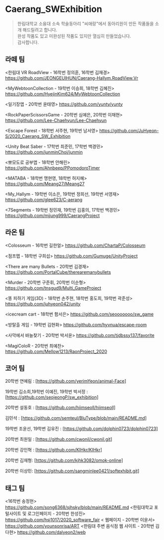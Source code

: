 # Caerang_SWExhibition
> 한림대학교 소융대 소속 학술동아리 "씨애랑"에서 동아리원이 만든 작품들을 소개 해드릴려고 합니다.</br>
완성 작품도 있고 미완성된 작품도 있지만 열심히 만들었습니다. </br>
감사합니다.

## 라떼 팀
>
<한림대 VR RoadView - 16학번 정의훈, 16학번 김재경> 
https://github.com/JEONGEUIHUN/Caerang-Hallym.RoadView.Vr

<MyWebtoonCollection - 19학번 이승희, 18학번 김혜진>
https://github.com/HyejinKim624/MyWebtoonCollection

<일기장앱 - 20학번 윤태영>
https://github.com/yunty/yunty

<RockPaperScissorsGame - 20학번 심예은, 20학번 이채현>
https://github.com/Lee-Chaehyun/Lee-Chaehyun

<Escape Forest - 18학번 서주현, 19학번 남서영>
https://github.com/JuHyeon-S/2020_Caerang_SW_Exhibition

<Unity Beat Saber - 17학번 최준민, 17학번 백경민>
https://github.com/junminChoi/junmin

<뽀모도로 공부앱 - 18학번 안해린>
https://github.com/Ahnbeep/PPomodoroTimer

<MATABA - 18학번 맹현영, 18학번 허지혜>
https://github.com/Meang27/Meang27

<My_Hallym - 19학번 이소은, 19학번 정희선, 19학번 서영재>
https://github.com/glee623/C-aerang

<7Segments - 19학번 정민재, 19학번 김홍의, 17학번 백경민>
https://github.com/mjjung999/CaerangProject


## 라온 팀
>
<Colosseum - 16학번 길한얼>
https://github.com/ChartaP/Colosseum

<점프맵 - 18학번 구희섭>
https://github.com/Gumuge/UnityProject

<There are many Bullets - 20학번 김경재>
https://github.com/PortalCube/therearemanybullets

<Murder - 20학번 구준휘, 20학번 이순형>
https://github.com/tnsgud9/Multi_GameProject

<똥 피하기 게임(3D) - 18학번 손주현, 18학번 홍도희, 19학번 곽준성>
https://github.com/juhyeon042/unity

<icecream cart - 18학번 함서은>
https://github.com/seooooooo/sw_game

<방탈출 게임 - 19학번 김현화>
https://github.com/hyvnua/escape-room

<사막에서 바늘찾기 - 20학번 박서윤>
https://github.com/tjdbssy137/favorite

<MagiColoR - 20학번 최예찬>
https://github.com/Mellow1213/RaonProject_2020

## 코어 팀
>
20학번 연예림 : [https://github.com/yerimYeon/animal-Face]

19학번 김소희,19학번 이예진, 19학번 박서정 : [https://github.com/seojeongP/sw_exhibition]

20학번 설동호 : [https://github.com/hiimseoll/hiimseoll]

김민석 : [https://github.com/semteul/BluType/blob/main/README.md]

19학번 조윤선, 19학번 김유진 : [https://github.com/dolphin0723/dolphin0723]

20학번 최원일 : [https://github.com/cwonil/cwonil.git]

20학번 강인혁 : [https://github.com/KIHkr/KIHkr]

20학번 김재형: [https://github.com/kjhk3082/omok-online]

20학번 이상민: [https://github.com/sangminlee0421/softexhibit.git]

## 태그 팀
>
<16학번 송정현> https://github.com/song6368/sjhsky/blob/main/README.md
<한림대학교 포털사이트 및 로그인페이지 - 20학번 한성진> https://github.com/hsj1017/2020_software_fair
< 웹페이지 - 20학번 이윤서> https://github.com/younsonrisa/ART
<한림대 주변 음식점 웹 사이트 - 20학번 김다현> https://github.com/dalyeon2/web
